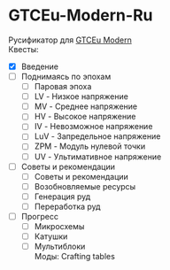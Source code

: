 # GTCEu-Modern-Ru
Русификатор для [GTCEu Modern](https://www.curseforge.com/minecraft/modpacks/gregtech-community-pack-modern)  
Квесты:  
  -[x] Введение  
  -[ ] Поднимаясь по эпохам  
    -[ ] Паровая эпоха  
    -[ ] LV - Низкое напряжение  
    -[ ] MV - Среднее напряжение  
    -[ ] HV - Высокое напряжение  
    -[ ] IV - Невозможное напряжение  
    -[ ] LuV - Запредельное напряжение  
    -[ ] ZPM - Модуль нулевой точки  
    -[ ] UV - Ультимативное напряжение  
  -[ ] Советы и рекомендации  
    -[ ] Советы и рекомендации  
    -[ ] Возобновляемые ресурсы  
    -[ ] Генерация руд  
    -[ ] Переработка руд  
  -[ ] Прогресс  
    -[ ] Микросхемы  
    -[ ] Катушки  
    -[ ] Мультиблоки  
Моды: Crafting tables
